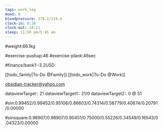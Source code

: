 ```yaml
---
tags: work_log
mood: 6
bloodpressure: 179.2/119.4
clock-in: 8:28
clock-out: 18:11
sleep: 11:50 pm/5:45 am
---
```


#weight:66.1kg

#exercise-pushup:46
#exercise-plank:46sec




#finance/bank1:-3.2USD

[[todo_family|To-Do @Family]]
[[todo_work|To-Do @Work]]

obsidian-tracker@yahoo.com


dataviewTarget:: 21
dataviewTarget1:: 21/0
dataviewTarget2:: 0 @ 51

#sin:0.99452/0.99452/0.95106/0.86603/0.74314/0.58779/0.40674/0.20791/0.00000

#sinsquare:0.98907/0.98907/0.90451/0.75000/0.55226/0.34549/0.16543/0.04323/0.00000

